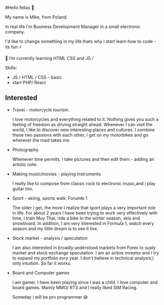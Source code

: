 #Hello fellas 👋


My name is Mike, from Poland.

In real life I'm Business Development Manager in a small electronic company.

I'd like to change something in my life thats why i start learn how to code - its fun ⚡

🌱 I’m currently learning HTML CSS and JS / 

Skills:
<ul>
<li> 
  JS / HTML / CSS - basic
  </li>
  <li>
start PHP/ React
  </li>  
</ul>



<h2>Interested</h2>
<ul>
  <li>Travel - motorcycle tourism.</li>
    <p>
      I love motorcycles and everything related to it.
    Nothing gives you such a feeling of freedom as driving straight ahead.
    Whenever I can visit the world, I like to discover new interesting places and cultures.
    I combine these two passions with each other, I get on my motorbikes and go wherever the road takes me.
     </p>
  <li>Photography</li>
    <p>
      Whenever time permits, I take pictures and then edit them - adding an artistic note.
     </p>
  <li>Making music/movies - playing instruments</li>
    <p>
      I really like to compose from classic rock to electronic music,and i play guitar too.
     </p>
  <li>Sport - skiing, sports walk, Forumła 1</li>
    <p>
      The older I get, the more I realize that sport plays a very important role in life.
    For about 2 years I have been trying to work very effectively with time, I train Muy Thai, ride a bike
    In the winter season, skis and snowboard.
    In addition, I am very interested in Formula 1, watch every season and my little dream is to see it live.
     </p>
  <li>Stock market - analysis / speculation</li>
    <p>
      I am also interested in broadly understood markets from Forex to suply market and stock exchange speculation.
    I am an active investor and I try to expand my portfolio evry year.
    I don't believe in technical analysis;) only intuition. So far it works.
     </p>
  <li>Board and Computer games</li>
    <p>
      I am gamer. I have been playing since I was a child. I love computer and board games.
    Mainly MMO/ RTS and I really liked SIM Racing.
      </p>
Someday i will be pro programmer 😄 
  
</ul>

<!--
**Nejvii/Nejvii** is a ✨ _special_ ✨ repository because its `README.md` (this file) appears on your GitHub profile.

Here are some ideas to get you started:

- 🔭 I’m currently working on ...
- 🌱 I’m currently learning ...
- 👯 I’m looking to collaborate on ...
- 🤔 I’m looking for help with ...
- 💬 Ask me about ...
- 📫 How to reach me: ...
- 😄 Pronouns: ...
- ⚡ Fun fact: ...
-->
